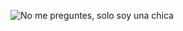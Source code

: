 ![No me preguntes, solo soy una chica](https://user-images.githubusercontent.com/94708398/154524711-f13fdec1-6e7a-4728-a760-b21788dd3a92.png)



<!--
**farout33/farout33** is a ✨ _special_ ✨ repository because its `README.md` (this file) appears on your GitHub profile.

Here are some ideas to get you started:

- 🔭 I’m currently working on ...
- 🌱 I’m currently learning ...
- 👯 I’m looking to collaborate on ...
- 🤔 I’m looking for help with ...
- 💬 Ask me about ...
- 📫 How to reach me: ...
- 😄 Pronouns: ...
- ⚡ Fun fact: ...
-->

